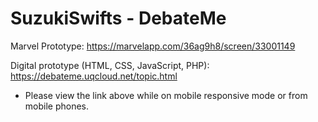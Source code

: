 # SuzukiSwifts - DebateMe

Marvel Prototype: https://marvelapp.com/36ag9h8/screen/33001149

Digital prototype (HTML, CSS, JavaScript, PHP): https://debateme.uqcloud.net/topic.html
 - Please view the link above while on mobile responsive mode or from mobile phones. 
 
